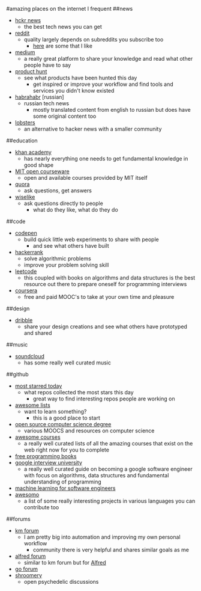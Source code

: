 #amazing places on the internet I frequent
##news
- [hckr news](http://hckrnews.com/)
	- the best tech news you can get
- [reddit](http://www.reddit.com/)
	- quality largely depends on subreddits you subscribe too
		- [here](https://github.com/nikitavoloboev/awesome-reddit) are some that I like
- [medium](https://medium.com/browse/top)
	- a really great platform to share your knowledge and read what other people have to say
- [product hunt](https://www.producthunt.com)
	- see what products have been hunted this day 
		- get inspired or improve your workflow and find tools and services you didn't know existed
- [habrahabr](http://habrahabr.ru/top/) [russian] 
	- russian tech news
		- mostly translated content from english to russian but does have some original content too
- [lobsters](https://lobste.rs/)
	- an alternative to hacker news with a smaller community

##education
- [khan academy](http://www.khanacademy.org/)
	- has nearly everything one needs to get fundamental knowledge in good shape
- [MIT open courseware](http://ocw.mit.edu/courses/)
	- open and available courses provided by MIT itself
- [quora](https://www.quora.com)
	- ask questions, get answers
- [wiselike](https://wiselike.com)
	- ask questions directly to people 
		- what do they like, what do they do

##code
- [codepen](http://codepen.io/)
	- build quick little web experiments to share with people
		- and see what others have built
- [hackerrank](https://www.hackerrank.com)
	- solve algorithmic problems
	- improve your problem solving skill
- [leetcode](https://leetcode.com/)
	- this coupled with books on algorithms and data structures is the best resource out there to prepare oneself for programming interviews
- [coursera](https://www.coursera.org)
	- free and paid MOOC's to take at your own time and pleasure

##design
- [dribble](https://dribbble.com/shots)
	- share your design creations and see what others have prototyped and shared

##music
- [soundcloud](https://soundcloud.com/stream)
	- has some really well curated music

##github
- [most starred today](https://github.com/trending)
	- what repos collected the most stars this day
		- great way to find interesting repos people are working on
- [awesome lists](https://github.com/sindresorhus/awesome)
	- want to learn something?
		- this is a good place to start
- [open source computer science degree](https://github.com/open-source-society/computer-science-and-engineering#introduction)
	- various MOOCS and resources on computer science
- [awesome courses](https://github.com/prakhar1989/awesome-courses)
	- a really well curated lists of all the amazing courses that exist on the web right now for you to complete
- [free programming books](https://github.com/vhf/free-programming-books/blob/master/free-programming-books.md)
- [google interview university](https://github.com/jwasham/google-interview-university)
	- a really well curated guide on becoming a google software engineer with focus on algorithms, data structures and fundamental understanding of programming
- [machine learning for software engineers](https://github.com/ZuzooVn/machine-learning-for-software-engineers)
- [awesomo](https://github.com/lk-geimfari/awesomo)
	- a list of some really interesting projects in various languages you can contribute too


##forums
- [km forum](https://forum.keyboardmaestro.com/latest)
	- I am pretty big into automation and improving my own personal workflow
		- community there is very helpful and shares similar goals as me
- [alfred forum](http://www.alfredforum.com/)
	- similar to km forum but for [Alfred](https://www.alfredapp.com)
- [go forum](https://forum.golangbridge.org/)
- [shroomery](https://www.shroomery.org/)
	- open psychedelic discussions

